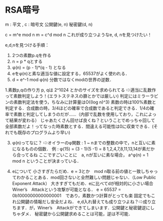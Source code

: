# RSA暗号

m : 平文 , c : 暗号文
公開鍵(e, n)
秘密鍵(d, n)

c = m^e mod n
m = c^d mod n
これが成り立つようなe, d, nを見つけたい！

e,d,nを見つける手順：
1. 2つの素数p.qを作る
2. n = p * qとする
3. φ(n) = (p - 1)*(q - 1) となる
4. eをφ(n)と素な適当な値に設定する，65537がよく使われる．
5. d = e^-1 mod φ(n) 分数ではなくmodの世界の逆数．

1.素数p,qの作り方
p, qは 2^1024 とかのサイズを求められてる
⇨適当に乱数作って素数判定しよう！(エラトステネスの篩とかでは厳しい)
判定にはミラーラビンの素数判定法を使う，ちなみに計算量はO((log n)^3) 
素数の時は100%素数と判定する．合成数の時，3/4ほどの確率で合成数であると判定できる．1/4の確率で素数と判定してしまうのだが......（内部で乱数を使用しており，これによって結果が変わる）
じゃあたくさん回せば良くね？ということでめっちゃ回して全部素数だよ！ってなった時素数とする．間違える可能性は0に収束できる．(それでも既存のプログラムより早い)

3. φ(n)ってなに？
⇨オイラーのφ関数 : 1 ~ nまでの整数の中で，nと互いに素になるものの個数．
例 : φ(15) = (3 - 1)(5 -1) = 8
1,2,4,7,8,11,13,14が素だから合ってるね
ここですごいことに　a, nが互いに素な場合， a^φ(n) = 1 mod n ということが決まっている．

4. eについて
小さすぎたらだめ．e = 3とか　mod n取る前の値と一致しちゃってわかることある．mod回さないと全然難しい問題じゃない．（Low Public Exponent Attack）
大きすぎてもだめ．eに比べてdが相対的に小さい場合　Winer’s　Attackという攻撃が可能となる．
e = 65537 = 0b10000000000000001　であり，素数かつ計算がとっても楽
固定でもこれ公開鍵の情報だし安全だよね．
e,d入れ替えても成り立つよね？⇨成り立ちます．が，Winer’s　Attackができてしまいます．公開鍵と秘密鍵逆にしちゃダメ．
秘密鍵から公開鍵求めることは可能，逆は不可能．
